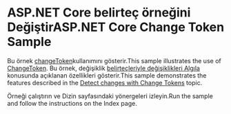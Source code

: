 # <a name="aspnet-core-change-token-sample"></a><span data-ttu-id="76878-101">ASP.NET Core belirteç örneğini Değiştir</span><span class="sxs-lookup"><span data-stu-id="76878-101">ASP.NET Core Change Token Sample</span></span>

<span data-ttu-id="76878-102">Bu örnek [changeToken](https://docs.microsoft.com/dotnet/api/microsoft.extensions.primitives.changetoken)kullanımını gösterir.</span><span class="sxs-lookup"><span data-stu-id="76878-102">This sample illustrates the use of [ChangeToken](https://docs.microsoft.com/dotnet/api/microsoft.extensions.primitives.changetoken).</span></span> <span data-ttu-id="76878-103">Bu örnek, değişiklik [belirteçleriyle değişiklikleri Algıla](https://docs.microsoft.com/aspnet/core/fundamentals/change-tokens) konusunda açıklanan özellikleri gösterir.</span><span class="sxs-lookup"><span data-stu-id="76878-103">This sample demonstrates the features described in the [Detect changes with Change Tokens](https://docs.microsoft.com/aspnet/core/fundamentals/change-tokens) topic.</span></span>

<span data-ttu-id="76878-104">Örneği çalıştırın ve Dizin sayfasındaki yönergeleri izleyin.</span><span class="sxs-lookup"><span data-stu-id="76878-104">Run the sample and follow the instructions on the Index page.</span></span>
